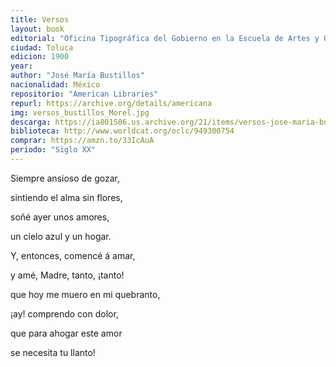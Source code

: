 ```yaml
---
title: Versos
layout: book
editorial: "Oficina Tipográfica del Gobierno en la Escuela de Artes y Oficios"
ciudad: Toluca
edicion: 1900
year: 
author: "José María Bustillos"
nacionalidad: México
repositorio: "American Libraries"
repurl: https://archive.org/details/americana
img: versos_bustillos_Morel.jpg
descarga: https://ia801506.us.archive.org/21/items/versos-jose-maria-bustillos/Versos%20-%20Jos%C3%A9%20Mar%C3%ADa%20Bustillos.pdf
biblioteca: http://www.worldcat.org/oclc/949300754
comprar: https://amzn.to/33IcAuA
periodo: "Siglo XX"
---
```

 
Siempre ansioso de gozar,
 
sintiendo el alma sin flores,
 
soñé ayer unos amores,
 
un cielo azul y un hogar.
 
Y, entonces, comencé á amar,
 
y amé, Madre, tanto, ¡tanto!
 
que hoy me muero en mi quebranto,
 
¡ay! comprendo con dolor,
 
que para ahogar este amor
 
se necesita tu llanto!
